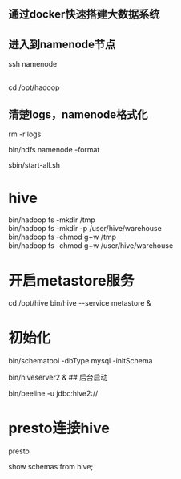 ## 通过docker快速搭建大数据系统

## 进入到namenode节点
ssh namenode

## 
cd /opt/hadoop

## 清楚logs，namenode格式化
rm -r logs

bin/hdfs namenode -format


sbin/start-all.sh

# hive
bin/hadoop fs -mkdir       /tmp   
bin/hadoop fs -mkdir  -p  /user/hive/warehouse  
bin/hadoop fs -chmod g+w   /tmp   
bin/hadoop fs -chmod g+w   /user/hive/warehouse

# 开启metastore服务
cd /opt/hive
bin/hive --service metastore &

# 初始化
bin/schematool -dbType mysql -initSchema 

bin/hiveserver2 &   ## 后台启动 

bin/beeline -u jdbc:hive2://

# presto连接hive
presto

show schemas from hive;